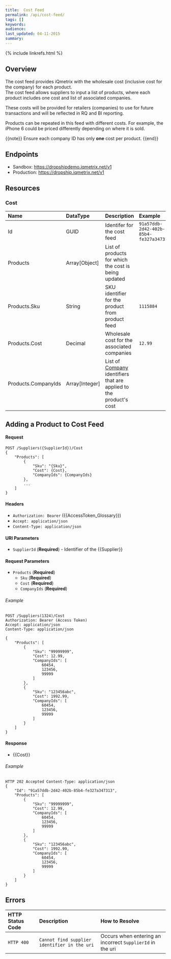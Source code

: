 ```yaml
---
title:  Cost Feed
permalink: /api/cost-feed/
tags: []
keywords: 
audience: 
last_updated: 04-11-2015
summary: 
---
```


{% include linkrefs.html %}

## Overview

The cost feed provides iQmetrix with the wholesale cost (inclusive cost for the company) for each product.  
The cost feed allows suppliers to input a list of products, where each product includes one cost and list of associated companies.

These costs will be provided for retailers (companies) to use for future transactions and will be reflected in RQ and BI reporting. 

Products can be repeated in this feed with different costs. For example, the iPhone 6 could be priced differently depending on where it is sold. 

{{note}} 
Ensure each company ID has only <strong>one</strong> cost per product.
{{end}}

## Endpoints

* Sandbox: https://dropshipdemo.iqmetrix.net/v1
* Production: https://dropship.iqmetrix.net/v1

## Resources

### Cost

| Name | DataType | Description | Example |
|:-----|:---------|:------------|:--------|
| Id | GUID | Identifer for the cost feed | `91a57ddb-2d42-402b-85b4-fe327a347313` |
| Products | Array[Object] | List of products for which the cost is being updated |  |
| Products.Sku | String | SKU identifier for the product from product feed | `1115884` |
| Products.Cost | Decimal | Wholesale cost for the associated companies | `12.99` |
| Products.CompanyIds | Array[Integer] | List of [Company](/api/company-tree#company) identifiers that are applied to the product's cost |  |

## Adding a Product to Cost Feed

#### Request

    POST /Suppliers({SupplierId})/Cost
    {
        "Products": [
            {
                "Sku": "{Sku}",
                "Cost": {Cost},
                "CompanyIds": {CompanyIds}    
            },
            ...
        ]
    }
    
#### Headers

* `Authorization: Bearer` ({{AccessToken_Glossary}})
* `Accept: application/json`
* `Content-Type: application/json`

#### URI Parameters

* `SupplierId` (**Required**) - Identifier of the {{Supplier}}

#### Request Parameters

* `Products` (**Required**)
    * `Sku` (**Required**)
    * `Cost` (**Required**)
    * `CompanyIds` (**Required**)

###### Example

    POST /Suppliers(1324)/Cost
    Authorization: Bearer (Access Token)
    Accept: application/json
    Content-Type: application/json
    
    {
        "Products": [
            {
                "Sku": "99999999",
                "Cost": 12.99,
                "CompanyIds": [
                    60454,
                    123456,
                    99999
                ]    
            },
            {
                "Sku": "123456abc",
                "Cost": 1992.99,
                "CompanyIds": [
                    60454,
                    123456,
                    99999
                ]    
            }
        ]
    }

#### Response

* {{Cost}}

###### Example

    HTTP 202 Accepted Content-Type: application/json
    {
        "Id": "91a57ddb-2d42-402b-85b4-fe327a347313",
        "Products": [
            {
                "Sku": "99999999",
                "Cost": 12.99,
                "CompanyIds": [
                    60454,
                    123456,
                    99999
                ]
            },
            {
                "Sku": "123456abc",
                "Cost": 1992.99,
                "CompanyIds": [
                    60454,
                    123456,
                    99999
                ]
            }
        ]
    }    

## Errors

| HTTP Status Code | Description | How to Resolve |
|:-----------------|:------------|:---------------|
| `HTTP 400` | `Cannot find supplier identifier in the uri` | Occurs when entering an incorrect `SupplierId` in the uri |